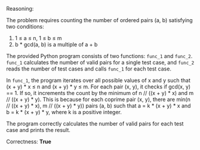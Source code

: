 Reasoning:

The problem requires counting the number of ordered pairs (a, b) satisfying two conditions:

1. 1 ≤ a ≤ n, 1 ≤ b ≤ m
2. b * gcd(a, b) is a multiple of a + b

The provided Python program consists of two functions: `func_1` and `func_2`. `func_1` calculates the number of valid pairs for a single test case, and `func_2` reads the number of test cases and calls `func_1` for each test case.

In `func_1`, the program iterates over all possible values of x and y such that (x + y) * x ≤ n and (x + y) * y ≤ m. For each pair (x, y), it checks if gcd(x, y) == 1. If so, it increments the count by the minimum of n // ((x + y) * x) and m // ((x + y) * y). This is because for each coprime pair (x, y), there are min(n // ((x + y) * x), m // ((x + y) * y)) pairs (a, b) such that a = k * (x + y) * x and b = k * (x + y) * y, where k is a positive integer.

The program correctly calculates the number of valid pairs for each test case and prints the result.

Correctness: **True**